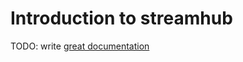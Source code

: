 # Introduction to streamhub

TODO: write [great documentation](http://jacobian.org/writing/what-to-write/)
